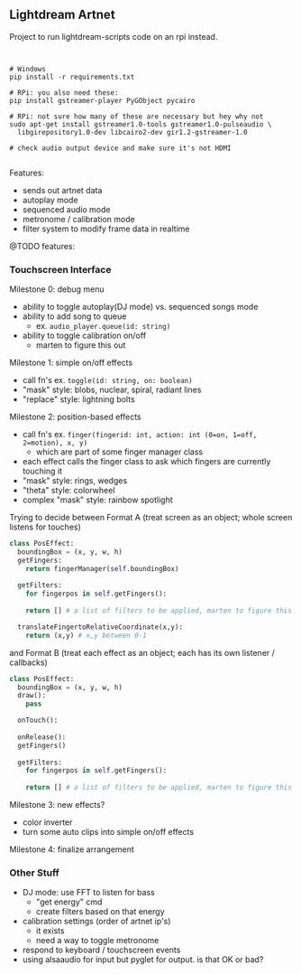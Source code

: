 ## Lightdream Artnet

Project to run lightdream-scripts code on an rpi instead.



```


# Windows
pip install -r requirements.txt

# RPi: you also need these:
pip install gstreamer-player PyGObject pycairo

# RPi: not sure how many of these are necessary but hey why not
sudo apt-get install gstreamer1.0-tools gstreamer1.0-pulseaudio \
  libgirepository1.0-dev libcairo2-dev gir1.2-gstreamer-1.0

# check audio output device and make sure it's not HDMI


```

Features:

- sends out artnet data
- autoplay mode
- sequenced audio mode
- metronome / calibration mode
- filter system to modify frame data in realtime

@TODO features:

### Touchscreen Interface

Milestone 0: debug menu
- ability to toggle autoplay(DJ mode) vs. sequenced songs mode
- ability to add song to queue
  - ex. `audio_player.queue(id: string)`
- ability to toggle calibration on/off
  - marten to figure this out

Milestone 1: simple on/off effects
- call fn's ex. `toggle(id: string, on: boolean)`
- "mask" style: blobs, nuclear, spiral, radiant lines
- "replace" style: lightning bolts

Milestone 2: position-based effects
- call fn's ex. `finger(fingerid: int, action: int (0=on, 1=off, 2=motion), x, y)`
  - which are part of some finger manager class
- each effect calls the finger class to ask which fingers are currently touching it
- "mask" style: rings, wedges
- "theta" style: colorwheel 
- complex "mask" style: rainbow spotlight


Trying to decide between Format A (treat screen as an object; whole screen listens for touches)

```python
class PosEffect:
  boundingBox = (x, y, w, h)
  getFingers:
    return fingerManager(self.boundingBox)
  
  getFilters:
    for fingerpos in self.getFingers():
    
    return [] # a list of filters to be applied, marten to figure this out

  translateFingertoRelativeCoordinate(x,y):
    return (x,y) # x,y between 0-1
```

and Format B (treat each effect as an object; each has its own listener / callbacks)

```python
class PosEffect:
  boundingBox = (x, y, w, h)
  draw():
    pass

  onTouch():
  
  onRelease():
  getFingers()
  
  getFilters:
    for fingerpos in self.getFingers():
    
    return [] # a list of filters to be applied, marten to figure this out
```

Milestone 3: new effects?
- color inverter
- turn some auto clips into simple on/off effects

Milestone 4: finalize arrangement

### Other Stuff

- DJ mode: use FFT to listen for bass
  + "get energy" cmd
  - create filters based on that energy
- calibration settings (order of artnet ip's)
  + it exists
  - need a way to toggle metronome
- respond to keyboard / touchscreen events
- using alsaaudio for input but pyglet for output. is that OK or bad?
